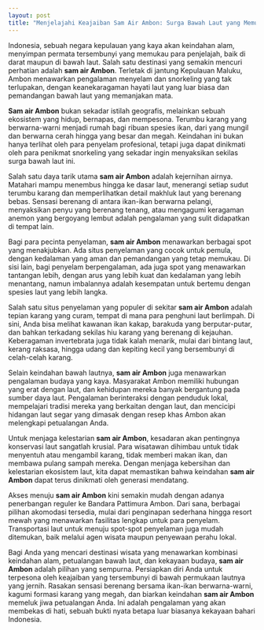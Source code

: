 ```yaml
---
layout: post
title: "Menjelajahi Keajaiban Sam Air Ambon: Surga Bawah Laut yang Memukau"
---
```


Indonesia, sebuah negara kepulauan yang kaya akan keindahan alam, menyimpan permata tersembunyi yang memukau para penjelajah, baik di darat maupun di bawah laut. Salah satu destinasi yang semakin mencuri perhatian adalah **sam air Ambon**. Terletak di jantung Kepulauan Maluku, Ambon menawarkan pengalaman menyelam dan snorkeling yang tak terlupakan, dengan keanekaragaman hayati laut yang luar biasa dan pemandangan bawah laut yang memanjakan mata.

**Sam air Ambon** bukan sekadar istilah geografis, melainkan sebuah ekosistem yang hidup, bernapas, dan mempesona. Terumbu karang yang berwarna-warni menjadi rumah bagi ribuan spesies ikan, dari yang mungil dan berwarna cerah hingga yang besar dan megah. Keindahan ini bukan hanya terlihat oleh para penyelam profesional, tetapi juga dapat dinikmati oleh para penikmat snorkeling yang sekadar ingin menyaksikan sekilas surga bawah laut ini.

Salah satu daya tarik utama **sam air Ambon** adalah kejernihan airnya. Matahari mampu menembus hingga ke dasar laut, menerangi setiap sudut terumbu karang dan memperlihatkan detail makhluk laut yang berenang bebas. Sensasi berenang di antara ikan-ikan berwarna pelangi, menyaksikan penyu yang berenang tenang, atau mengagumi keragaman anemon yang bergoyang lembut adalah pengalaman yang sulit didapatkan di tempat lain.

Bagi para pecinta penyelaman, **sam air Ambon** menawarkan berbagai spot yang menakjubkan. Ada situs penyelaman yang cocok untuk pemula, dengan kedalaman yang aman dan pemandangan yang tetap memukau. Di sisi lain, bagi penyelam berpengalaman, ada juga spot yang menawarkan tantangan lebih, dengan arus yang lebih kuat dan kedalaman yang lebih menantang, namun imbalannya adalah kesempatan untuk bertemu dengan spesies laut yang lebih langka.

Salah satu situs penyelaman yang populer di sekitar **sam air Ambon** adalah tepian karang yang curam, tempat di mana para penghuni laut berlimpah. Di sini, Anda bisa melihat kawanan ikan kakap, barakuda yang berputar-putar, dan bahkan terkadang sekilas hiu karang yang berenang di kejauhan. Keberagaman invertebrata juga tidak kalah menarik, mulai dari bintang laut, kerang raksasa, hingga udang dan kepiting kecil yang bersembunyi di celah-celah karang.

Selain keindahan bawah lautnya, **sam air Ambon** juga menawarkan pengalaman budaya yang kaya. Masyarakat Ambon memiliki hubungan yang erat dengan laut, dan kehidupan mereka banyak bergantung pada sumber daya laut. Pengalaman berinteraksi dengan penduduk lokal, mempelajari tradisi mereka yang berkaitan dengan laut, dan mencicipi hidangan laut segar yang dimasak dengan resep khas Ambon akan melengkapi petualangan Anda.

Untuk menjaga kelestarian **sam air Ambon**, kesadaran akan pentingnya konservasi laut sangatlah krusial. Para wisatawan dihimbau untuk tidak menyentuh atau mengambil karang, tidak memberi makan ikan, dan membawa pulang sampah mereka. Dengan menjaga kebersihan dan kelestarian ekosistem laut, kita dapat memastikan bahwa keindahan **sam air Ambon** dapat terus dinikmati oleh generasi mendatang.

Akses menuju **sam air Ambon** kini semakin mudah dengan adanya penerbangan reguler ke Bandara Pattimura Ambon. Dari sana, berbagai pilihan akomodasi tersedia, mulai dari penginapan sederhana hingga resort mewah yang menawarkan fasilitas lengkap untuk para penyelam. Transportasi laut untuk menuju spot-spot penyelaman juga mudah ditemukan, baik melalui agen wisata maupun penyewaan perahu lokal.

Bagi Anda yang mencari destinasi wisata yang menawarkan kombinasi keindahan alam, petualangan bawah laut, dan kekayaan budaya, **sam air Ambon** adalah pilihan yang sempurna. Persiapkan diri Anda untuk terpesona oleh keajaiban yang tersembunyi di bawah permukaan lautnya yang jernih. Rasakan sensasi berenang bersama ikan-ikan berwarna-warni, kagumi formasi karang yang megah, dan biarkan keindahan **sam air Ambon** memeluk jiwa petualangan Anda. Ini adalah pengalaman yang akan membekas di hati, sebuah bukti nyata betapa luar biasanya kekayaan bahari Indonesia.
